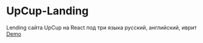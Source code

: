 # UpCup-Landing
Lending сайта UpCup на React под три языка русский, английский, иврит
[Demo](https://fldanyt.github.io/UpCup-Landing/)
